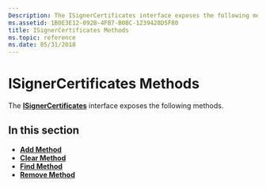 ```yaml
---
Description: The ISignerCertificates interface exposes the following methods.
ms.assetid: 1B0E3E12-092B-4FB7-B0BC-1239428D5F80
title: ISignerCertificates Methods
ms.topic: reference
ms.date: 05/31/2018
---
```


# ISignerCertificates Methods

The [**ISignerCertificates**](/windows/desktop/api/CertEnroll/nn-certenroll-isignercertificates) interface exposes the following methods.

## In this section

-   [**Add Method**](/windows/desktop/api/CertEnroll/nf-certenroll-isignercertificates-add)
-   [**Clear Method**](/windows/desktop/api/CertEnroll/nf-certenroll-isignercertificates-clear)
-   [**Find Method**](/windows/desktop/api/CertEnroll/nf-certenroll-isignercertificates-find)
-   [**Remove Method**](/windows/desktop/api/CertEnroll/nf-certenroll-isignercertificates-remove)

 

 



